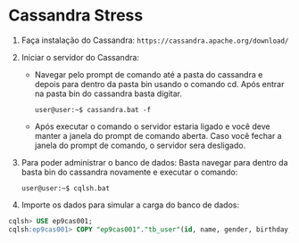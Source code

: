# Cassandra Stress 

1. Faça instalação do Cassandra:
`https://cassandra.apache.org/download/`

2. Iniciar o servidor do Cassandra:
    - Navegar pelo prompt de comando até a pasta do cassandra e depois para dentro da pasta bin usando o 
      comando cd. Após entrar na pasta bin do cassandra basta digitar.

      ```console
      user@user:~$ cassandra.bat -f
      ```

   - Após executar o comando o servidor estaria ligado e você deve manter a janela do prompt de comando aberta. 
     Caso você fechar a janela do prompt de comando, o servidor sera desligado.  

4. Para poder administrar o banco de dados:
Basta navegar para dentro da basta bin do cassandra novamente e executar o comando:

    ```console
    user@user:~$ cqlsh.bat
    ```

5. Importe os dados para simular a carga do banco de dados:

```SQl
cqlsh> USE ep9cas001;
cqlsh:ep9cas001> COPY "ep9cas001"."tb_user"(id, name, gender, birthday, city) FROM '/cassandra-stress/data.csv' WITH DELIMITER = ',' AND HEADER = TRUE;
```